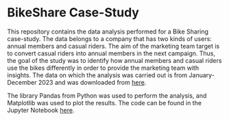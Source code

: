 # BikeShare Case-Study

This repository contains the data analysis performed for a Bike Sharing case-study. The data belongs to a company that has two kinds of users: annual members and casual riders. The aim of the marketing team target is to convert casual riders into annual members in the next campaign. Thus, the goal of the study was to identify how annual members and casual riders use the bikes differently in order to provide the marketing team with insights. The data on which the analysis was carried out is from January-December 2023 and was downloaded from [here](https://divvy-tripdata.s3.amazonaws.com/index.html).

The library Pandas from Python was used to perform the analysis, and Matplotlib was used to plot the results. The code can be found in the Jupyter Notebook [here](PythonCode/bike_share_analysis.ipynb). 

